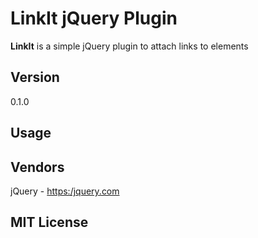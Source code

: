 # LinkIt jQuery Plugin #
**LinkIt** is a simple jQuery plugin to attach links to elements

## Version ##
0.1.0

## Usage ##


## Vendors ##
jQuery - [https:/jquery.com](https:/jquery.com)

## MIT License ##
